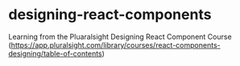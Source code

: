 # designing-react-components
Learning from the Pluaralsight Designing React Component Course (https://app.pluralsight.com/library/courses/react-components-designing/table-of-contents)
